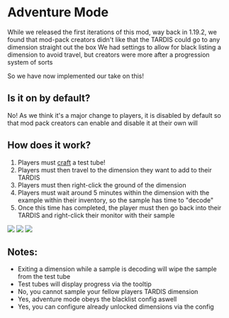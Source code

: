 # Adventure Mode

While we released the first iterations of this mod, way back in 1.19.2, we found that mod-pack creators didn't like that the TARDIS could go to any dimension straight out the box
We had settings to allow for black listing a dimension to avoid travel, but creators were more after a progression system of sorts

So we have now implemented our take on this!

## Is it on by default?
No! As we think it's a major change to players, it is disabled by default so that mod pack creators can enable and disable it at their own will

## How does it work? 
1. Players must [craft](Crafting-Table-Recipes.md#test-tube-only-required-in-adventure-mode) a test tube!
2. Players must then travel to the dimension they want to add to their TARDIS
3. Players must then right-click the ground of the dimension
4. Players must wait around 5 minutes within the dimension with the example within their inventory, so the sample has time to "decode"
5. Once this time has completed, the player must then go back into their TARDIS and right-click their monitor with their sample 

![](test_tube_no_sample.png)
![](test_tube_decoding_sample.png)
![](test_tube_final_sample.png)

## Notes:
- Exiting a dimension while a sample is decoding will wipe the sample from the test tube
- Test tubes will display progress via the tooltip 
- No, you cannot sample your fellow players TARDIS dimension
- Yes, adventure mode obeys the blacklist config aswell
- Yes, you can configure already unlocked dimensions via the config